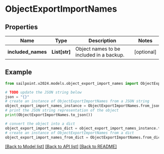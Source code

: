# ObjectExportImportNames


## Properties

Name | Type | Description | Notes
------------ | ------------- | ------------- | -------------
**included_names** | **List[str]** | Object names to be included in a backup. | [optional] 

## Example

```python
from sailpoint.v2024.models.object_export_import_names import ObjectExportImportNames

# TODO update the JSON string below
json = "{}"
# create an instance of ObjectExportImportNames from a JSON string
object_export_import_names_instance = ObjectExportImportNames.from_json(json)
# print the JSON string representation of the object
print(ObjectExportImportNames.to_json())

# convert the object into a dict
object_export_import_names_dict = object_export_import_names_instance.to_dict()
# create an instance of ObjectExportImportNames from a dict
object_export_import_names_from_dict = ObjectExportImportNames.from_dict(object_export_import_names_dict)
```
[[Back to Model list]](../README.md#documentation-for-models) [[Back to API list]](../README.md#documentation-for-api-endpoints) [[Back to README]](../README.md)


